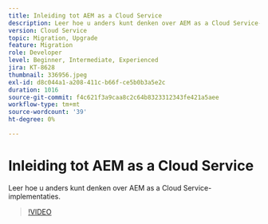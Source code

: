 ```yaml
---
title: Inleiding tot AEM as a Cloud Service
description: Leer hoe u anders kunt denken over AEM as a Cloud Service-implementaties.
version: Cloud Service
topic: Migration, Upgrade
feature: Migration
role: Developer
level: Beginner, Intermediate, Experienced
jira: KT-8628
thumbnail: 336956.jpeg
exl-id: d8c044a1-a208-411c-b66f-ce5b0b3a5e2c
duration: 1016
source-git-commit: f4c621f3a9caa8c2c64b8323312343fe421a5aee
workflow-type: tm+mt
source-wordcount: '39'
ht-degree: 0%

---
```


# Inleiding tot AEM as a Cloud Service

Leer hoe u anders kunt denken over AEM as a Cloud Service-implementaties.

>[!VIDEO](https://video.tv.adobe.com/v/336956?quality=12&learn=on)
